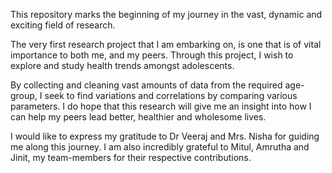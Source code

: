 This repository marks the beginning of my journey in the vast, dynamic and exciting field of research. 

The very first research project that I am embarking on, is one that is of vital importance to both me, and my peers. Through this project, I wish to explore and study health trends amongst adolescents. 

By collecting and cleaning vast amounts of data from the required age-group, I seek to find variations and correlations by comparing various parameters. I do hope that this research will give me an insight into how I can help my peers lead better, healthier and wholesome lives.

I would like to express my gratitude to Dr Veeraj and Mrs. Nisha for guiding me along this journey. I am also incredibly grateful to Mitul, Amrutha and Jinit, my team-members for their respective contributions.
